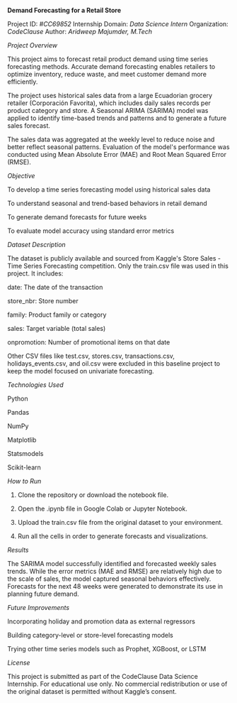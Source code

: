 
**Demand Forecasting for a Retail Store**

Project ID: *#CC69852*
Internship Domain: *Data Science Intern*
Organization: *CodeClause*
Author: *Aridweep Majumder, M.Tech*




*Project Overview*

This project aims to forecast retail product demand using time series forecasting methods. Accurate demand forecasting enables retailers to optimize inventory, reduce waste, and meet customer demand more efficiently.

The project uses historical sales data from a large Ecuadorian grocery retailer (Corporación Favorita), which includes daily sales records per product category and store. A Seasonal ARIMA (SARIMA) model was applied to identify time-based trends and patterns and to generate a future sales forecast.

The sales data was aggregated at the weekly level to reduce noise and better reflect seasonal patterns. Evaluation of the model's performance was conducted using Mean Absolute Error (MAE) and Root Mean Squared Error (RMSE).




*Objective*

To develop a time series forecasting model using historical sales data

To understand seasonal and trend-based behaviors in retail demand

To generate demand forecasts for future weeks

To evaluate model accuracy using standard error metrics




*Dataset Description*

The dataset is publicly available and sourced from Kaggle's Store Sales - Time Series Forecasting competition.
Only the train.csv file was used in this project. It includes:

date: The date of the transaction

store_nbr: Store number

family: Product family or category

sales: Target variable (total sales)

onpromotion: Number of promotional items on that date


Other CSV files like test.csv, stores.csv, transactions.csv, holidays_events.csv, and oil.csv were excluded in this baseline project to keep the model focused on univariate forecasting.




*Technologies Used*

Python

Pandas

NumPy

Matplotlib

Statsmodels

Scikit-learn




*How to Run*

1. Clone the repository or download the notebook file.


2. Open the .ipynb file in Google Colab or Jupyter Notebook.


3. Upload the train.csv file from the original dataset to your environment.


4. Run all the cells in order to generate forecasts and visualizations.





*Results*

The SARIMA model successfully identified and forecasted weekly sales trends. While the error metrics (MAE and RMSE) are relatively high due to the scale of sales, the model captured seasonal behaviors effectively. Forecasts for the next 48 weeks were generated to demonstrate its use in planning future demand.




*Future Improvements*

Incorporating holiday and promotion data as external regressors

Building category-level or store-level forecasting models

Trying other time series models such as Prophet, XGBoost, or LSTM





*License*

This project is submitted as part of the CodeClause Data Science Internship.
For educational use only. No commercial redistribution or use of the original dataset is permitted without Kaggle’s consent.
